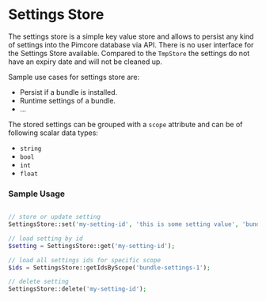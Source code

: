 # Settings Store

The settings store is a simple key value store and allows to persist any kind of settings into the 
Pimcore database via API. There is no user interface for the Settings Store available. Compared to the
`TmpStore` the settings do not have an expiry date and will not be cleaned up. 

Sample use cases for settings store are:
- Persist if a bundle is installed.
- Runtime settings of a bundle. 
- ... 

The stored settings can be grouped with a `scope` attribute and can be of following scalar data 
types: 
- `string`
- `bool`
- `int`
- `float`

### Sample Usage

```php 

// store or update setting
SettingsStore::set('my-setting-id', 'this is some setting value', 'bundle-settings-1', 'string');

// load setting by id
$setting = SettingsStore::get('my-setting-id');

// load all settings ids for specific scope
$ids = SettingsStore::getIdsByScope('bundle-settings-1');

// delete setting
SettingsStore::delete('my-setting-id');

```